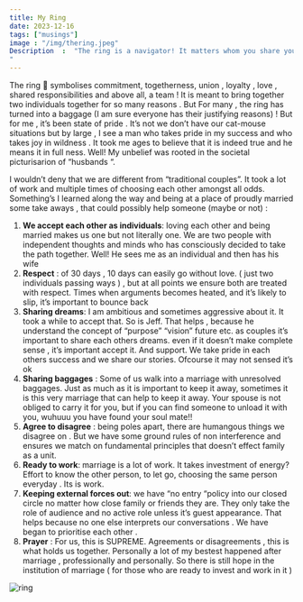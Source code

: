 ```yaml
---
title: My Ring
date: 2023-12-16
tags: ["musings"]
image : "/img/thering.jpeg"
Description  :  "The ring is a navigator! It matters whom you share your journey with!!!
"
---
```


The ring 💍 symbolises commitment, togetherness, union , loyalty , love , shared responsibilities  and above all, a team ! It is meant to bring together two individuals together for so many reasons . But For many , the ring has turned into a baggage (I am sure everyone has their justifying reasons) ! But for me , it’s  been state of pride .  It’s not we don’t have our cat-mouse situations but by large , I see a man who takes pride in my success and who takes joy in wildness . It took me ages to believe that it is indeed true and he means it in full ness. Well! My unbelief was rooted in the societal picturisarion of “husbands “.

I wouldn’t deny that we are different from “traditional couples”. It took a lot of work and multiple times of choosing each other amongst all odds. Something’s I learned along the way and being at a place of proudly married some take aways ,  that could possibly help someone (maybe or not) :


1. **We accept each other as individuals**: loving each other and being married makes us one but not literally one. We are two people with independent thoughts and minds who has consciously decided to take the path together. Well! He sees me as an individual and then has his wife
2. **Respect** : of 30 days , 10 days can easily go without love. ( just two individuals passing ways ) , but at all points we ensure both are treated with respect. Times when arguments becomes heated, and it’s likely to slip, it’s important to bounce back
3. **Sharing dreams**: I am ambitious and sometimes aggressive about it. It took a while to accept that. So is Jeff. That helps , because he understand the concept of “purpose” “vision” future etc. as couples it’s important to share each others dreams. even if it doesn’t make complete sense , it’s important accept it. And support. We take pride in each others success and we share our stories. Ofcourse it may not sensed it’s ok
4. **Sharing baggages** : Some of us walk into a marriage with unresolved  baggages. Just as much as it is important to keep it away, sometimes it is this very marriage that can help to keep it away. Your spouse is not obliged to carry it for you, but if you can find someone to unload it with you, wuhuuu  you have found your soul mate!!
5. **Agree to disagree** : being poles apart, there are humangous things we disagree on . But we have some ground rules of non interference and ensures we match on fundamental principles that doesn’t effect family as a unit.
6. **Ready to work**: marriage is a lot of work. It takes investment of energy? Effort to know the other person, to let go, choosing the same person everyday . Its is work.
7. **Keeping external forces out**: we have “no entry “policy into our closed circle no matter how close family or friends they are. They only take the role of audience and no active role unless it’s guest appearance. That helps because no one else interprets our conversations . We have began to prioritise each other .
8. **Prayer** : For us, this is SUPREME. Agreements or disagreements , this is what holds us together.
   Personally a lot of my bestest happened after marriage , professionally and personally. So there is still hope in the institution of marriage ( for those who are ready to invest and work in it )


![ring](/img/myring2.jpeg)
